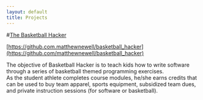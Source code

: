 ```yaml
---
layout: default
title: Projects
---
```


#[The Basketball Hacker](https://github.com/matthewnewell/basketball_hacker) 

[https://github.com.matthewnewell/basketball_hacker](https://github.com/matthewnewell/basketball_hacker) 

The objective of Basketball Hacker is to teach kids how to write software through a series of basketball themed programming exercises.  
As the student athlete completes course modules, he/she earns credits that can be used to buy team apparel, sports equipment, subsidized team dues, and private instruction sessions (for software or basketball). 

 